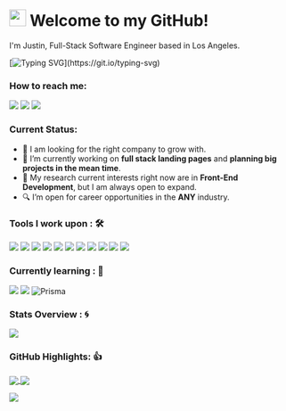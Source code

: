 <h1><img src="https://emojis.slackmojis.com/emojis/images/1531849430/4246/blob-sunglasses.gif?1531849430" width="30"/> Welcome to my GitHub!</h1>

I'm Justin, Full-Stack Software Engineer based in Los Angeles.

[![Typing SVG](https://readme-typing-svg.herokuapp.com?font=roboto&color=%23d2b370&size=25&lines=Never+stop+learning.)](https://git.io/typing-svg)

### How to reach me: 
<a href="mailto: contactjustincodes@gmail.com">
<img src="https://img.shields.io/badge/Gmail-D14836?style=for-the-badge&logo=gmail&logoColor=white" ></a>  
<a href="https://www.instagram.com/justinshabits/">   
<img src="https://img.shields.io/badge/@justinshabits-%23E4405F.svg?&style=for-the-badge&logo=instagram&logoColor=white"></a>  
<a href="https://www.linkedin.com/in/justincodes/">
<img src="https://img.shields.io/badge/linkedin-%230077B5.svg?style=for-the-badge&logo=linkedin&logoColor=white" ></a> 

### Current Status:

- 💼 I am looking for the right company to grow with.
- 🔭 I’m currently working on <strong>full stack landing pages</strong> and <strong>planning big projects in the mean time</strong>.
- 🤔 My research current interests right now are in <strong>Front-End Development</strong>, but I am always open to expand.
- 🔍 I’m open for career opportunities in the <strong>ANY</strong> industry.

### Tools I work upon : 🛠

<img src="https://img.shields.io/badge/javascript%20-%23323330.svg?&style=for-the-badge&logo=javascript&logoColor=%23F7DF1E">   <img src="https://img.shields.io/badge/python%20-%2314354C.svg?&style=for-the-badge&logo=python&logoColor=white">   <img src="https://img.shields.io/badge/react-%2320232a.svg?style=for-the-badge&logo=react&logoColor=%2361DAFB">   <img src="https://img.shields.io/badge/flask-%23000.svg?style=for-the-badge&logo=flask&logoColor=white">   <img src="https://img.shields.io/badge/node.js-6DA55F?style=for-the-badge&logo=node.js&logoColor=white">   <img src="https://img.shields.io/badge/express.js-%23404d59.svg?style=for-the-badge&logo=express&logoColor=%2361DAFB">   <img src="https://img.shields.io/badge/postgres-%23316192.svg?style=for-the-badge&logo=postgresql&logoColor=white"/>   <img src="https://img.shields.io/badge/html5-%23E34F26.svg?style=for-the-badge&logo=html5&logoColor=white">   <img src="https://img.shields.io/badge/css3-%231572B6.svg?style=for-the-badge&logo=css3&logoColor=white">   <img src="https://img.shields.io/badge/bootstrap-%23563D7C.svg?style=for-the-badge&logo=bootstrap&logoColor=white">   <img src="https://img.shields.io/badge/tailwindcss-%2338B2AC.svg?style=for-the-badge&logo=tailwind-css&logoColor=white"/>   

### Currently learning : 🌱
<img src="https://img.shields.io/badge/typescript-%23007ACC.svg?style=for-the-badge&logo=typescript&logoColor=white">   <img src="https://img.shields.io/badge/-GraphQL-E10098?style=for-the-badge&logo=graphql&logoColor=white"> 
![Prisma](https://img.shields.io/static/v1?style=for-the-badge&message=Prisma&color=2D3748&logo=Prisma&logoColor=FFFFFF&label=)

### Stats Overview : :cyclone:
<img align="center" src="https://github-readme-stats.vercel.app/api?username=justinshub&show_icons=true&count_private=true&hide=stars&include_all_commits=false&theme=ayu-mirage" />


### GitHub Highlights: 👍
<a href="">
  <img align="center" src="https://github-readme-stats.vercel.app/api/top-langs/?username=justinshub&langs_count=8&layout=compact&theme=ayu-mirage&hide=html,Tcl" />
</a>
<a href="">
  <img align="center" src="http://github-readme-streak-stats.herokuapp.com?user=justinshub&theme=ayu-mirage"/>
</a>

![](https://komarev.com/ghpvc/?username=justinshub&color=informational)
